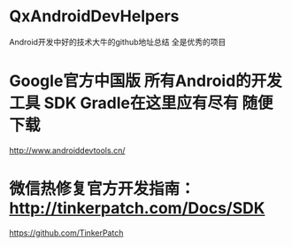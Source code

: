 # QxAndroidDevHelpers
Android开发中好的技术大牛的github地址总结 全是优秀的项目

# Google官方中国版 所有Android的开发工具 SDK Gradle在这里应有尽有 随便下载
http://www.androiddevtools.cn/


# 微信热修复官方开发指南：http://tinkerpatch.com/Docs/SDK

https://github.com/TinkerPatch
